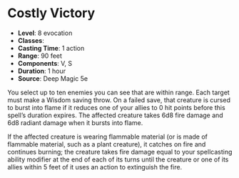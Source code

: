 # Costly Victory

- **Level**: 8 evocation
- **Classes**: 
- **Casting Time**: 1 action
- **Range**: 90 feet
- **Components**: V, S
- **Duration**: 1 hour
- **Source**: Deep Magic 5e

You select up to ten enemies you can see that are within range. Each target must make a Wisdom saving throw. On a failed save, that creature is cursed to burst into flame if it reduces one of your allies to 0 hit points before this spell’s duration expires. The affected creature takes 6d8 fire damage and 6d8 radiant damage when it bursts into flame.

If the affected creature is wearing flammable material (or is made of flammable material, such as a plant creature), it catches on fire and continues burning; the creature takes fire damage equal to your spellcasting ability modifier at the end of each of its turns until the creature or one of its allies within 5 feet of it uses an action to extinguish the fire.

